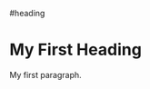 #heading
<!DOCTYPE html>
<html>
<body>

<h1>My First Heading</h1>
<p>My first paragraph.</p>

</body>
</html>

